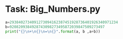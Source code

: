 
# Task: Big_Numbers.py

``` py
a=2938402734091273094162387451928736401926340971234
b=9208209384928743098273495872039847509273497
print("{}\n+\n{}\n=\n{}".format(a, b ,a+b))
```
    